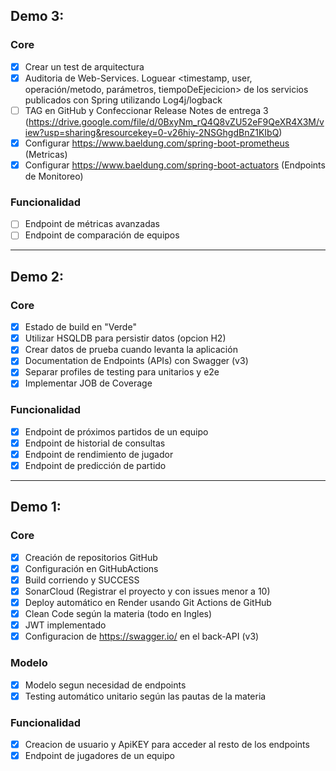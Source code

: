 ## Demo 3:

### Core
- [x] Crear un test de arquitectura
- [x] Auditoria de Web-Services. Loguear <timestamp, user, operación/metodo, parámetros, tiempoDeEjecicion> de los servicios publicados con Spring utilizando Log4j/logback
- [ ] TAG en GitHub y Confeccionar Release Notes de entrega 3 (https://drive.google.com/file/d/0BxyNm_rQ4Q8vZU52eF9QeXR4X3M/view?usp=sharing&resourcekey=0-v26hiy-2NSGhgdBnZ1KIbQ)
- [x] Configurar https://www.baeldung.com/spring-boot-prometheus (Metricas)
- [x] Configurar https://www.baeldung.com/spring-boot-actuators (Endpoints de Monitoreo)

### Funcionalidad
- [ ] Endpoint de métricas avanzadas
- [ ] Endpoint de comparación de equipos

------------------------------------------------------------
## Demo 2:

### Core
- [x] Estado de build en "Verde"
- [x] Utilizar HSQLDB para persistir datos (opcion H2)
- [x] Crear datos de prueba cuando levanta la aplicación
- [x] Documentation de Endpoints (APIs) con Swagger (v3)
- [x] Separar profiles de testing para unitarios y e2e
- [x] Implementar JOB de Coverage

### Funcionalidad
- [x] Endpoint de próximos partidos de un equipo
- [x] Endpoint de historial de consultas
- [x] Endpoint de rendimiento de jugador
- [x] Endpoint de predicción de partido

------------------------------------------------------------
## Demo 1:

### Core
- [x] Creación de repositorios GitHub
- [x] Configuración en GitHubActions
- [x] Build corriendo y SUCCESS
- [x] SonarCloud (Registrar el proyecto y con issues menor a 10)
- [x] Deploy automático en Render usando Git Actions de GitHub
- [x] Clean Code según la materia (todo en Ingles)
- [x] JWT implementado
- [x] Configuracion de https://swagger.io/ en el back-API (v3)

### Modelo
- [x] Modelo segun necesidad de endpoints
- [x] Testing automático unitario según las pautas de la materia

### Funcionalidad
- [x] Creacion de usuario y ApiKEY para acceder al resto de los endpoints
- [x] Endpoint de jugadores de un equipo